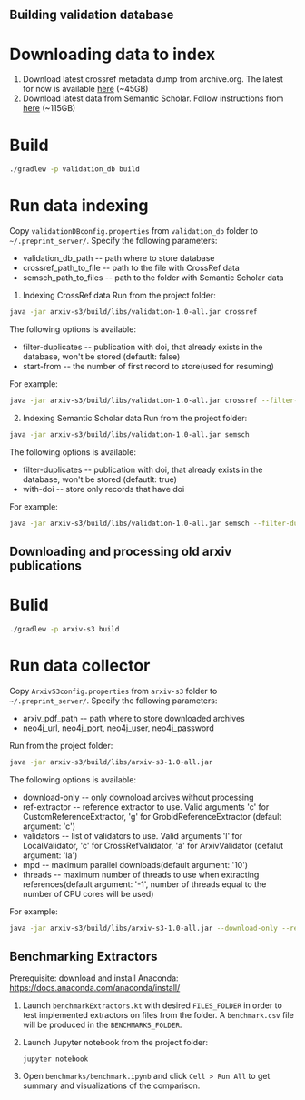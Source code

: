 Building validation database
----------------------------

# Downloading data to index
1. Download latest crossref metadata dump from archive.org. The latest for now is available [here](https://archive.org/download/crossref_doi_dump_201909) (~45GB)
2. Download latest data from Semantic Scholar. Follow instructions from [here](http://s2-public-api-prod.us-west-2.elasticbeanstalk.com/corpus/download) (~115GB)


# Build
```sh
./gradlew -p validation_db build
```

# Run data indexing
Copy `validationDBconfig.properties` from `validation_db` folder to `~/.preprint_server/`. Specify the following parameters:
* validation_db_path -- path where to store database
* crossref_path_to_file -- path to the file with CrossRef data
* semsch_path_to_files -- path to the folder with Semantic Scholar data  


1. Indexing CrossRef data
Run from the project folder:
```sh
java -jar arxiv-s3/build/libs/validation-1.0-all.jar crossref
```
The following options is available:
* filter-duplicates -- publication with doi, that already exists in the database, won't be stored (defautlt: false)
* start-from -- the number of first record to store(used for resuming)

For example:
```sh
java -jar arxiv-s3/build/libs/validation-1.0-all.jar crossref --filter-duplicates=false --start-from=0
```

2. Indexing Semantic Scholar data
Run from the project folder:
```sh
java -jar arxiv-s3/build/libs/validation-1.0-all.jar semsch
```
The following options is available:
* filter-duplicates -- publication with doi, that already exists in the database, won't be stored (defautlt: true)
* with-doi -- store only records that have doi

For example:
```sh
java -jar arxiv-s3/build/libs/validation-1.0-all.jar semsch --filter-duplicates=true --with-doi=true
```

Downloading and processing old arxiv publications
-------------------------------------------------

# Bulid
```sh
./gradlew -p arxiv-s3 build
```

# Run data collector
Copy `ArxivS3config.properties` from `arxiv-s3` folder to `~/.preprint_server/`. Specify the following parameters:
* arxiv_pdf_path -- path where to store downloaded archives
* neo4j_url, neo4j_port, neo4j_user, neo4j_password


Run from the project folder:
```sh
java -jar arxiv-s3/build/libs/arxiv-s3-1.0-all.jar
```
The following options is available:
* download-only -- only downoload arcives without processing
* ref-extractor -- reference extractor to use. Valid arguments 'c' for CustomReferenceExtractor, 'g' for GrobidReferenceExtractor (default argument: 'c')
* validators -- list of validators to use. Valid arguments 'l' for LocalValidator, 'c' for CrossRefValidator, 'a' for ArxivValidator (defalut argument: 'la')
* mpd -- maximum parallel downloads(default argument: '10')
* threads -- maximum number of threads to use when extracting references(default argument: '-1', number of threads equal to the number of CPU cores will be used)

For example:
```sh
java -jar arxiv-s3/build/libs/arxiv-s3-1.0-all.jar --download-only --ref-extractor=c --validators=la --mpd=16 --threads=8
```

Benchmarking Extractors
--------------------------
Prerequisite: download and install Anaconda: https://docs.anaconda.com/anaconda/install/

1. Launch `benchmarkExtractors.kt` with desired `FILES_FOLDER` in order to test implemented extractors on files from
the folder. A `benchmark.csv` file will be produced in the `BENCHMARKS_FOLDER`.
2. Launch Jupyter notebook from the project folder:

   ```
   jupyter notebook
   ```

3. Open `benchmarks/benchmark.ipynb` and click `Cell > Run All` to get summary and visualizations of the comparison.
   
    